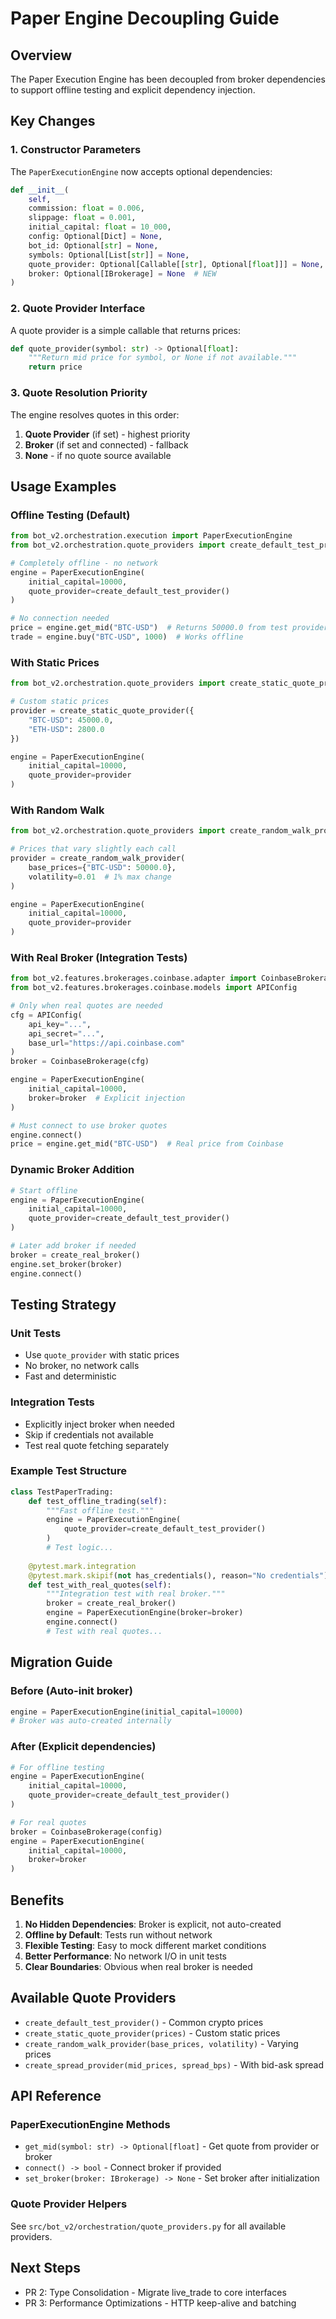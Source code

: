 # Paper Engine Decoupling Guide

## Overview
The Paper Execution Engine has been decoupled from broker dependencies to support offline testing and explicit dependency injection.

## Key Changes

### 1. Constructor Parameters
The `PaperExecutionEngine` now accepts optional dependencies:

```python
def __init__(
    self,
    commission: float = 0.006,
    slippage: float = 0.001,
    initial_capital: float = 10_000,
    config: Optional[Dict] = None,
    bot_id: Optional[str] = None,
    symbols: Optional[List[str]] = None,
    quote_provider: Optional[Callable[[str], Optional[float]]] = None,  # NEW
    broker: Optional[IBrokerage] = None  # NEW
)
```

### 2. Quote Provider Interface
A quote provider is a simple callable that returns prices:

```python
def quote_provider(symbol: str) -> Optional[float]:
    """Return mid price for symbol, or None if not available."""
    return price
```

### 3. Quote Resolution Priority
The engine resolves quotes in this order:
1. **Quote Provider** (if set) - highest priority
2. **Broker** (if set and connected) - fallback
3. **None** - if no quote source available

## Usage Examples

### Offline Testing (Default)
```python
from bot_v2.orchestration.execution import PaperExecutionEngine
from bot_v2.orchestration.quote_providers import create_default_test_provider

# Completely offline - no network
engine = PaperExecutionEngine(
    initial_capital=10000,
    quote_provider=create_default_test_provider()
)

# No connection needed
price = engine.get_mid("BTC-USD")  # Returns 50000.0 from test provider
trade = engine.buy("BTC-USD", 1000)  # Works offline
```

### With Static Prices
```python
from bot_v2.orchestration.quote_providers import create_static_quote_provider

# Custom static prices
provider = create_static_quote_provider({
    "BTC-USD": 45000.0,
    "ETH-USD": 2800.0
})

engine = PaperExecutionEngine(
    initial_capital=10000,
    quote_provider=provider
)
```

### With Random Walk
```python
from bot_v2.orchestration.quote_providers import create_random_walk_provider

# Prices that vary slightly each call
provider = create_random_walk_provider(
    base_prices={"BTC-USD": 50000.0},
    volatility=0.01  # 1% max change
)

engine = PaperExecutionEngine(
    initial_capital=10000,
    quote_provider=provider
)
```

### With Real Broker (Integration Tests)
```python
from bot_v2.features.brokerages.coinbase.adapter import CoinbaseBrokerage
from bot_v2.features.brokerages.coinbase.models import APIConfig

# Only when real quotes are needed
cfg = APIConfig(
    api_key="...",
    api_secret="...",
    base_url="https://api.coinbase.com"
)
broker = CoinbaseBrokerage(cfg)

engine = PaperExecutionEngine(
    initial_capital=10000,
    broker=broker  # Explicit injection
)

# Must connect to use broker quotes
engine.connect()
price = engine.get_mid("BTC-USD")  # Real price from Coinbase
```

### Dynamic Broker Addition
```python
# Start offline
engine = PaperExecutionEngine(
    initial_capital=10000,
    quote_provider=create_default_test_provider()
)

# Later add broker if needed
broker = create_real_broker()
engine.set_broker(broker)
engine.connect()
```

## Testing Strategy

### Unit Tests
- Use `quote_provider` with static prices
- No broker, no network calls
- Fast and deterministic

### Integration Tests
- Explicitly inject broker when needed
- Skip if credentials not available
- Test real quote fetching separately

### Example Test Structure
```python
class TestPaperTrading:
    def test_offline_trading(self):
        """Fast offline test."""
        engine = PaperExecutionEngine(
            quote_provider=create_default_test_provider()
        )
        # Test logic...
    
    @pytest.mark.integration
    @pytest.mark.skipif(not has_credentials(), reason="No credentials")
    def test_with_real_quotes(self):
        """Integration test with real broker."""
        broker = create_real_broker()
        engine = PaperExecutionEngine(broker=broker)
        engine.connect()
        # Test with real quotes...
```

## Migration Guide

### Before (Auto-init broker)
```python
engine = PaperExecutionEngine(initial_capital=10000)
# Broker was auto-created internally
```

### After (Explicit dependencies)
```python
# For offline testing
engine = PaperExecutionEngine(
    initial_capital=10000,
    quote_provider=create_default_test_provider()
)

# For real quotes
broker = CoinbaseBrokerage(config)
engine = PaperExecutionEngine(
    initial_capital=10000,
    broker=broker
)
```

## Benefits

1. **No Hidden Dependencies**: Broker is explicit, not auto-created
2. **Offline by Default**: Tests run without network
3. **Flexible Testing**: Easy to mock different market conditions
4. **Better Performance**: No network I/O in unit tests
5. **Clear Boundaries**: Obvious when real broker is needed

## Available Quote Providers

- `create_default_test_provider()` - Common crypto prices
- `create_static_quote_provider(prices)` - Custom static prices
- `create_random_walk_provider(base_prices, volatility)` - Varying prices
- `create_spread_provider(mid_prices, spread_bps)` - With bid-ask spread

## API Reference

### PaperExecutionEngine Methods
- `get_mid(symbol: str) -> Optional[float]` - Get quote from provider or broker
- `connect() -> bool` - Connect broker if provided
- `set_broker(broker: IBrokerage) -> None` - Set broker after initialization

### Quote Provider Helpers
See `src/bot_v2/orchestration/quote_providers.py` for all available providers.

## Next Steps
- PR 2: Type Consolidation - Migrate live_trade to core interfaces
- PR 3: Performance Optimizations - HTTP keep-alive and batching